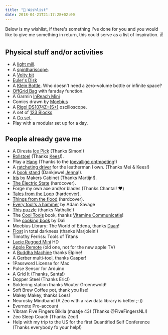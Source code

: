 ```yaml
---
title: "🎁 Wishlist"
date: 2018-04-21T21:17:28+02:00
---
```


Below is my wishlist, if there's something I've done for you and you would like to give me something in return, this could serve as a list of inspiration. ✌️

## Physical stuff and/or activities

*   A [light mill](https://choosingkeeping.com/collections/light-mills/products/clear-light-mill-two-sizes?variant=4349774921756).
*   A [spinthariscope](https://www.wikiwand.com/en/Spinthariscope).
*   A [Volty bit](https://pcpoodle.com/collections/home/products/volty-bit-for-leatherman-multi-tool)
*   [Euler's Disk](https://www.wikiwand.com/en/articles/Euler's_Disk)
*   A [Klein Bottle](https://kleinbottle.com/). Who doesn't need a zero-volume bottle or infinite space?
*   [OffGrid Bag](https://offgrid.co/products/off-grid-bag?variant=30205371383890) with faraday function.
*   A Garmin [InReach Mini](https://buy.garmin.com/nl-NL/NL/p/592606)
*   Comics drawn by [Moebius](http://nl.wikipedia.org/wiki/Jean_Giraud)
*   A [Rigol DS1074Z+(S+)](https://www.eleshop.nl/rigol-ds-oscilloscope.html) oscilloscope.
*   A set of [123 Blocks](https://www.amazon.com/BL-123-Precision-Steel-1-2-3-Blocks/dp/B07X4BBBZW)
*   A [Go set](https://www.schaakengo.nl/goshop-keima/spelmateriaal/sets/go-beginnersset-luxe).
*   Play with a modular set up for a day.

## People already gave me

*   A Diresta [Ice Pick](https://imakeny.com/collections/tools/products/diresta-ice-pick) (Thanks Simon!)
*   [Rollstoel](https://www.buitenontbijtjes.nl/winkel/buitenstoel/) (Thanks [Kees](https://ikbenke.es)!).
*   Play a [Hang](http://en.wikipedia.org/wiki/Hang_(instrument)) (Thanks to the [toevallige ontmoeting](https://www.detoevalligeontmoeting.be/)!)
*   A [ratcheting driver](https://www.leatherman.com/ratchet-driver-931030.html) for the leatherman I own. (Thanks Mei & Kees!)
*   A [book stand](https://www.taschenboeken.nl/atlas-bookstand-yellow.html) (Dankjewel [Jenna](https://www.jennapostma.nl/)!).
*   [Iris](https://www.makerscabinet.com/collections/all-flagship-products/products/iris) by Makers Cabinet (Thanks Martijn!).
*   [The Electric State](https://www.amazon.de/Electric-State-Simon-St%C3%A5lenhag/dp/1501181416?tag=jplattel-21) (hardcover).
*   Forge my own axe and/or blades (Thanks Chantal! ❤️)
*   [Tales from the Loop](https://www.amazon.nl/Tales-Loop-Simon-Stalenhag/dp/1624650392) (hardcover).
*   [Things from the flood](https://www.bol.com/nl/p/things-from-the-flood/9200000129251022/) (hardcover).
*   [Every tool's a hammer](https://www.amazon.com/Every-Tools-Hammer-Life-What/dp/1982113472) by Adam Savage
*   [This puzzle](https://puzzle.lamingtondrive.com/) (thanks Nathalie!)
*   The [Cool Tools](https://www.bol.com/nl/p/cool-tools/9200000020982860/) book, thanks [Vitamine Communicatie](https://www.vitaminecommunicatie.nl/)!
*   The [cooking book](https://www.taschen.com/pages/en/catalogue/art/all/04639/facts.dali_les_diners_de_gala.htm?gclid=Cj0KEQjwg8i_BRCT9dHt5ZSGi90BEiQAItdjpMqOS3gORWwVrFL8DHsHtD0IkavXJryJbxaRuclqvKYaAnVa8P8HAQ) by Dali
*   Moebius Library: The World of Edena, thanks [Daan](https://www.linkedin.com/in/daanbuse?ppe=1)!
*   [Float](http://en.wikipedia.org/wiki/Isolation_tank) in total darkness (thanks Marjolein!)
*   Timothy Ferriss: Tools of Titans
*   [Lacie Rugged Mini](http://www.lacie.com/us/products/product.htm?id=10564) HD
*   [Apple Remote](http://www.apple.com/nl/shop/product/MM4T2ZM/A/apple-remote) (old one, not for the new apple TV)
*   A [Buddha Machine](http://cargorecordsdirect.co.uk/collections/fm3-buddha-machines) thanks Elpine!
*   A Gerber multi-tool, thanks Casper!
*   1Password License for Mac
*   Pulse Sensor for Arduino
*   A Grid It (Thanks, Santa!)
*   Dopper Steel (Thanks Eric!)
*   Soldering station thanks Wouter Groenewold!
*   Soft Brew Coffee pot, thank you Ilse!
*   Makey Makey, thanks Loes!
*   Neurosky Mindband (A Zeo with a raw data library is better ;-))
*   Evernote Pro-account
*   Vibram Five Fingers Bikila (maatje 43) (Thanks @FiveFingersNL!)
*   Zeo Sleep Coach (Thanks Zeo!)
*   Help with my trip to the US for the first Quantified Self Conference (Thanks everybody fo your help!)
